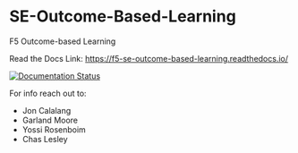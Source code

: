 # SE-Outcome-Based-Learning
F5 Outcome-based Learning

Read the Docs Link: <https://f5-se-outcome-based-learning.readthedocs.io/>

[![Documentation Status](https://readthedocs.org/projects/f5-se-outcome-based-learning/badge/?version=latest)](https://f5-se-outcome-based-learning.readthedocs.io/en/latest/?badge=latest)



For info reach out to:
 - Jon Calalang
 - Garland Moore
 - Yossi Rosenboim
 - Chas Lesley
